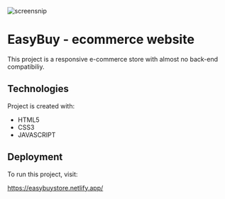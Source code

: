 ![screensnip](https://user-images.githubusercontent.com/74613776/105721363-7d56ef00-5f4a-11eb-87eb-d43eac9b7870.PNG)

# EasyBuy - ecommerce website

  This project is a responsive e-commerce store with almost no back-end compatibiliy.
  
## Technologies

  Project is created with:
  * HTML5
  * CSS3
  * JAVASCRIPT
  
## Deployment

  To run this project, visit: 
  
  https://easybuystore.netlify.app/
